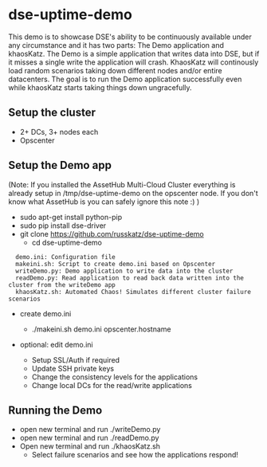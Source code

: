 # dse-uptime-demo
This demo is to showcase DSE's ability to be continuously available under any circumstance and it has two parts: The Demo application and khaosKatz. The Demo is a simple application that writes data into DSE, but if it misses a single write the application will crash. KhaosKatz will continously load random scenarios taking down different nodes and/or entire datacenters. The goal is to run the Demo application successfully even while khaosKatz starts taking things down ungracefully.

## Setup the cluster
* 2+ DCs, 3+ nodes each
* Opscenter

## Setup the Demo app
(Note: If you installed the AssetHub Multi-Cloud Cluster everything is already setup in /tmp/dse-uptime-demo on the opscenter node. If you don't know what AssetHub is you can safely ignore this note :) )

* sudo apt-get install python-pip
* sudo pip install dse-driver
* git clone https://github.com/russkatz/dse-uptime-demo
  * cd dse-uptime-demo

```  
  demo.ini: Configuration file
  makeini.sh: Script to create demo.ini based on Opscenter
  writeDemo.py: Demo application to write data into the cluster
  readDemo.py: Read application to read back data written into the cluster from the writeDemo app
  khaosKatz.sh: Automated Chaos! Simulates different cluster failure scenarios
```

* create demo.ini
  * ./makeini.sh demo.ini opscenter.hostname
  
* optional: edit demo.ini
  * Setup SSL/Auth if required
  * Update SSH private keys
  * Change the consistency levels for the applications
  * Change local DCs for the read/write applications
  
## Running the Demo
* open new terminal and run ./writeDemo.py
* open new terminal and run ./readDemo.py
* Open new terminal and run ./khaosKatz.sh
  * Select failure scenarios and see how the applications respond!
  

